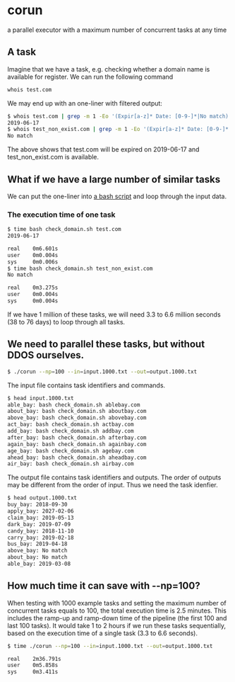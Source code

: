 # corun
a parallel executor with a maximum number of concurrent tasks at any time

## A task
Imagine that we have a task, e.g. checking whether a domain name is available for register. We can run the following command
```bash
whois test.com
```
We may end up with an one-liner with filtered output:
```bash
$ whois test.com | grep -m 1 -Eo '(Expir[a-z]* Date: [0-9-]*|No match)' | sed 's/.*: //'
2019-06-17
$ whois test_non_exist.com | grep -m 1 -Eo '(Expir[a-z]* Date: [0-9-]*|No match)' | sed 's/.*: //'
No match
```
The above shows that test.com will be expired on 2019-06-17 and test_non_exist.com is available.

## What if we have a large number of similar tasks

We can put the one-liner into [a bash script](check_domain.sh) and loop through the input data.

### The execution time of one task
```bash
$ time bash check_domain.sh test.com
2019-06-17

real    0m6.601s
user    0m0.004s
sys     0m0.006s
$ time bash check_domain.sh test_non_exist.com
No match

real    0m3.275s
user    0m0.004s
sys     0m0.004s
```

If we have 1 million of these tasks, we will need 3.3 to 6.6 million seconds (38 to 76 days) to loop through all tasks.

## We need to parallel these tasks, but without DDOS ourselves.
```bash
$ ./corun --np=100 --in=input.1000.txt --out=output.1000.txt
```

The input file contains task identifiers and commands.
```bash
$ head input.1000.txt 
able_bay: bash check_domain.sh ablebay.com
about_bay: bash check_domain.sh aboutbay.com
above_bay: bash check_domain.sh abovebay.com
act_bay: bash check_domain.sh actbay.com
add_bay: bash check_domain.sh addbay.com
after_bay: bash check_domain.sh afterbay.com
again_bay: bash check_domain.sh againbay.com
age_bay: bash check_domain.sh agebay.com
ahead_bay: bash check_domain.sh aheadbay.com
air_bay: bash check_domain.sh airbay.com
```

The output file contains task identifiers and outputs. The order of outputs may be different from the order of input. Thus we need the task idenfier.
```bash
$ head output.1000.txt 
buy_bay: 2018-09-30
apply_bay: 2027-02-06
claim_bay: 2019-05-13
dark_bay: 2019-07-09
candy_bay: 2018-11-10
carry_bay: 2019-02-18
bus_bay: 2019-04-18
above_bay: No match
about_bay: No match
able_bay: 2019-03-08
```

## How much time it can save with --np=100?
When testing with 1000 example tasks and setting the maximum number of concurrent tasks equals to 100, the total execution time is 2.5 minutes. This includes the ramp-up and ramp-down time of the pipeline (the first 100 and last 100 tasks). It would take 1 to 2 hours if we run these tasks sequentially, based on the execution time of a single task (3.3 to 6.6 seconds).
```bash
$ time ./corun --np=100 --in=input.1000.txt --out=output.1000.txt

real    2m36.791s
user    0m5.858s
sys     0m3.411s
```
